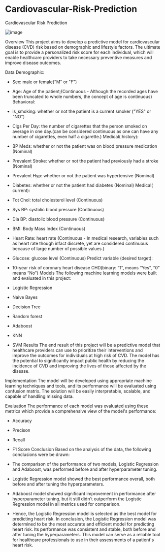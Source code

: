 # Cardiovascular-Risk-Prediction
Cardiovascular Risk Prediction

![image](https://github.com/Sridharpadhy/Cardiovascular-Risk-Prediction/assets/120051156/9b376225-ef69-4c20-9954-d6a309af66d8)


Overview
This project aims to develop a predictive model for cardiovascular disease (CVD) risk based on demographic and lifestyle factors. The ultimate goal is to provide a personalized risk score for each individual, which will enable healthcare providers to take necessary preventive measures and improve disease outcomes.


Data
Demographic:
* Sex: male or female("M" or "F")
* Age: Age of the patient;(Continuous - Although the recorded ages have been truncated to whole numbers, the concept of age is continuous)
Behavioral:
* is_smoking: whether or not the patient is a current smoker ("YES" or "NO")
* Cigs Per Day: the number of cigarettes that the person smoked on average in one day.(can be considered continuous as one can have any number of cigarettes, even half a cigarette.)
Medical( history):
* BP Meds: whether or not the patient was on blood pressure medication (Nominal)
* Prevalent Stroke: whether or not the patient had previously had a stroke (Nominal)
* Prevalent Hyp: whether or not the patient was hypertensive (Nominal)
* Diabetes: whether or not the patient had diabetes (Nominal)
Medical( current):
* Tot Chol: total cholesterol level (Continuous)
* Sys BP: systolic blood pressure (Continuous)
* Dia BP: diastolic blood pressure (Continuous)
* BMI: Body Mass Index (Continuous)
* Heart Rate: heart rate (Continuous - In medical research, variables such as heart rate though infact discrete, yet are considered continuous because of large number of possible values.)
* Glucose: glucose level (Continuous)
Predict variable (desired target):
* 10-year risk of coronary heart disease CHD(binary: “1”, means “Yes”, “0” means “No”)
Models
The following machine learning models were built and evaluated in this project:

* Logistic Regression
* Naive Bayes 
* Decision Tree
* Random forest 
* Adaboost
* KNN
* SVM
Results
The end result of this project will be a predictive model that healthcare providers can use to prioritize their interventions and improve the outcomes for individuals at high risk of CVD. The model has the potential to significantly impact public health by reducing the incidence of CVD and improving the lives of those affected by the disease.

Implementation
The model will be developed using appropriate machine learning techniques and tools, and its performance will be evaluated using confusion matrix. The solution will be easily interpretable, scalable, and capable of handling missing data.

Evaluation
The performance of each model was evaluated using these metrics which provide a comprehensive view of the model's performance:

* Accuracy
* Precison 
* Recall
* F1 Score
Conclusion
Based on the analysis of the data, the following conclusions were be drawn:

* The comparison of the performance of two models, Logistic Regression and Adaboost, was performed before and after hyperparameter tuning.
* Logistic Regression model showed the best performance overall, both before and after tuning the hyperparameters.
* Adaboost model showed significant improvement in performance after hyperparameter tuning, but it still didn't outperform the Logistic Regression model in all metrics used for comparison.
* Hence, the Logistic Regression model is selected as the best model for predicting heart risk.
In conclusion, the Logistic Regression model was determined to be the most accurate and efficient model for predicting heart risk. Its performance was consistent and stable, both before and after tuning the hyperparameters. This model can serve as a reliable tool for healthcare professionals to use in their assessments of a patient's heart risk.


